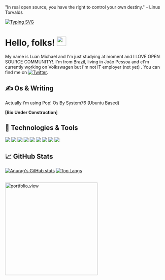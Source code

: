 "In real open source, you have the right to control your own destiny." - Linus Torvalds



[![Typing SVG](https://readme-typing-svg.herokuapp.com?color=49A8F7&center=true&vCenter=true&lines=Welcome+to+my+Github!+%3A-%5D)](https://git.io/typing-svg)
# Hello, folks! <img src="https://raw.githubusercontent.com/MartinHeinz/MartinHeinz/master/wave.gif" width="30px">

My name is Luan Michael and I'm just studying at moment and I LOVE OPEN SOURCE COMMUNITY!. I'm from Brazil, living in João Pessoa and cI'm currently working on Volkswagen but i'm not IT employer (not yet) . You can find me on [![Twitter][1.2]][1].


## &#x270d; Os & Writing
Actually i'm using Pop! Os By System76 (Ubuntu Based)

**[Bio Under Construction]**

## 🔧 Technologies & Tools
![](https://img.shields.io/badge/Linux-FCC624?style=for-the-badge&logo=linux&logoColor=black)
![](https://img.shields.io/badge/Pop!_OS-48B9C7?style=for-the-badge&logo=Pop!_OS&logoColor=white)
![](https://img.shields.io/badge/JavaScript-323330?style=for-the-badge&logo=javascript&logoColor=F7DF1E)
![](https://img.shields.io/badge/Visual_Studio_Code-0078D4?style=for-the-badge&logo=visual%20studio%20code&logoColor=white)
![](https://img.shields.io/badge/Java-ED8B00?style=for-the-badge&logo=java&logoColor=white)
![](https://img.shields.io/badge/MySQL-00000F?style=for-the-badge&logo=mysql&logoColor=white)
![](https://img.shields.io/badge/PHP-777BB4?style=for-the-badge&logo=php&logoColor=white)
![](https://i.imgur.com/2DnbYjn.png)
![](https://img.shields.io/badge/Notion-000000?style=for-the-badge&logo=notion&logoColor=white)
## &#x1f4c8; GitHub Stats

[![Anurag's GitHub stats](https://github-readme-stats.vercel.app/api?username=luanmichael)](https://github.com/anuraghazra/github-readme-stats)
[![Top Langs](https://github-readme-stats.vercel.app/api/top-langs/?username=luanmichael&layout=layout)](https://github.com/anuraghazra/github-readme-stats)
<br>
## 
<img width="300" alt="portfolio_view" src="https://i.imgur.com/z8myyBQ.gif" >
</br>

<!-- links to social media icons -->

<!-- icons with padding -->

[1.1]: http://i.imgur.com/tXSoThF.png (twitter icon with padding)
[2.1]: http://i.imgur.com/0o48UoR.png (github icon with padding)

<!-- icons without padding -->

[1.2]: http://i.imgur.com/wWzX9uB.png (twitter icon without padding)
[2.2]: http://i.imgur.com/9I6NRUm.png (github icon without padding)
[3.2]: https://raw.githubusercontent.com/MartinHeinz/MartinHeinz/master/linkedin-3-16.png (LinkedIn icon without padding)


<!-- links to your social media accounts -->

[1]: https://twitter.com/luanxxxbr1
[2]: -
[3]: -


<!-- Resources -->
<!-- Icons: https://simpleicons.org/ -->
<!-- GitHub Stats: https://github.com/anuraghazra/github-readme-stats -->
<!-- Emojis: https://emojipedia.org/emoji/ -->
<!-- HTML Emojis: https://www.fileformat.info/index.htm -->
<!-- Shields: https://shields.io/ -->
<!-- Awesome GitHub Profile README: https://github.com/abhisheknaiidu/awesome-github-profile-readme -->
<!--
**luanmichael/luanmichael** is a ✨ _special_ ✨ repository because its `README.md` (this file) appears on your GitHub profile.

Here are some ideas to get you started:

- 🔭 I’m currently working on ...
- 🌱 I’m currently learning ...
- 👯 I’m looking to collaborate on ...
- 🤔 I’m looking for help with ...
- 💬 Ask me about ...
- 📫 How to reach me: ...
- 😄 Pronouns: ...
- ⚡ Fun fact: ...
-->
